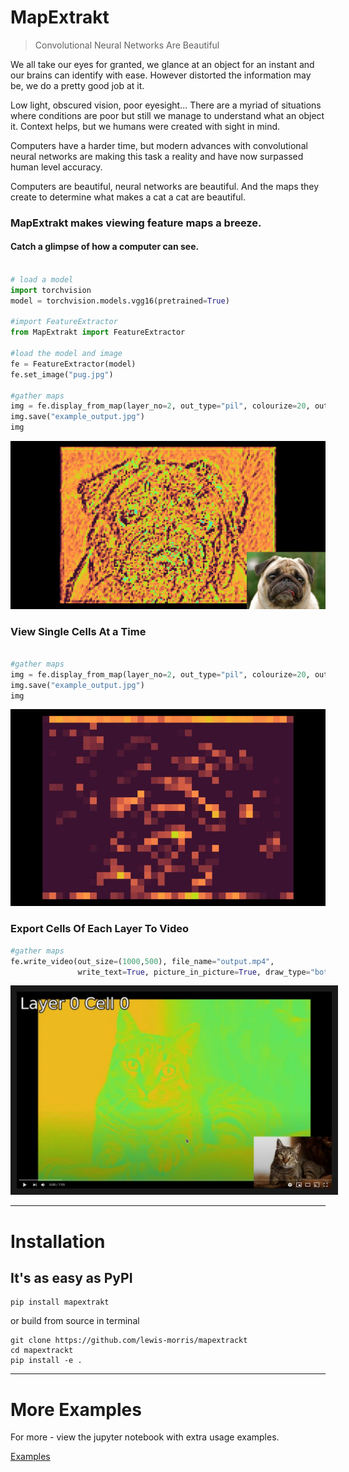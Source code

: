 # MapExtrakt

> Convolutional Neural Networks Are Beautiful

We all take our eyes for granted, we glance at an object for an instant and our brains can identify with ease.
However distorted the information may be, we do a pretty good job at it.

Low light, obscured vision, poor eyesight... There are a myriad of situations where conditions are poor but still we manage to understand what an object it.
Context helps, but we humans were created with sight in mind.

Computers have a harder time, but modern advances with convolutional neural networks are making this task a reality and have now surpassed human level accuracy.

Computers are beautiful, neural networks are beautiful. And the maps they create to determine what makes a cat a cat are beautiful.

### MapExtrakt makes viewing feature maps a breeze.

#### Catch a glimpse of how a computer can see.

```python

# load a model 
import torchvision
model = torchvision.models.vgg16(pretrained=True)

#import FeatureExtractor
from MapExtrakt import FeatureExtractor

#load the model and image
fe = FeatureExtractor(model)
fe.set_image("pug.jpg")

#gather maps
img = fe.display_from_map(layer_no=2, out_type="pil", colourize=20, outsize=(1000,500), border=0.03, picture_in_picture=True)
img.save("example_output.jpg")
img

```
![Example Output](./examples/example_output.jpg "Example Output")

### View Single Cells At a Time

```python

#gather maps
img = fe.display_from_map(layer_no=2, out_type="pil", colourize=20, outsize=(1000,500), border=0.03, picture_in_picture=False)
img.save("example_output.jpg")
img

```
![Example Output](./examples/example_output2.jpg "Example Output")


### Export Cells Of Each Layer To Video

```python
#gather maps
fe.write_video(out_size=(1000,500), file_name="output.mp4", 
               write_text=True, picture_in_picture=True, draw_type="both")
```

<a href="https://www.youtube.com/watch?v=AvLTVaV5ID8&feature=youtu.be" target="_blank">
    <img src="./examples/youtube.jpg" alt="MapExtrakt" border="10" />
</a>


------------------------------------------------

# Installation

## It's as easy as PyPI

```
pip install mapextrakt
```

or build from source in terminal 

```
git clone https://github.com/lewis-morris/mapextrackt
cd mapextrackt
pip install -e .
```

------------------------------------------------

# More Examples

For more - view the jupyter notebook with extra usage examples.

[Examples](./examples/examples.ipynb)